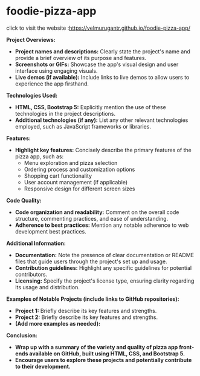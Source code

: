 # foodie-pizza-app
click to visit the website :https://velmurugantr.github.io/foodie-pizza-app/



**Project Overviews:**

- **Project names and descriptions:** Clearly state the project's name and provide a brief overview of its purpose and features.
- **Screenshots or GIFs:** Showcase the app's visual design and user interface using engaging visuals.
- **Live demos (if available):** Include links to live demos to allow users to experience the app firsthand.

**Technologies Used:**

- **HTML, CSS, Bootstrap 5:** Explicitly mention the use of these technologies in the project descriptions.
- **Additional technologies (if any):** List any other relevant technologies employed, such as JavaScript frameworks or libraries.

**Features:**

- **Highlight key features:** Concisely describe the primary features of the pizza app, such as:
    - Menu exploration and pizza selection
    - Ordering process and customization options
    - Shopping cart functionality
    - User account management (if applicable)
    - Responsive design for different screen sizes

**Code Quality:**

- **Code organization and readability:** Comment on the overall code structure, commenting practices, and ease of understanding.
- **Adherence to best practices:** Mention any notable adherence to web development best practices.

**Additional Information:**

- **Documentation:** Note the presence of clear documentation or README files that guide users through the project's set up and usage.
- **Contribution guidelines:** Highlight any specific guidelines for potential contributors.
- **Licensing:** Specify the project's license type, ensuring clarity regarding its usage and distribution.

**Examples of Notable Projects (include links to GitHub repositories):**

- **Project 1:** Briefly describe its key features and strengths.
- **Project 2:** Briefly describe its key features and strengths.
- **(Add more examples as needed):**

**Conclusion:**

- **Wrap up with a summary of the variety and quality of pizza app front-ends available on GitHub, built using HTML, CSS, and Bootstrap 5.**
- **Encourage users to explore these projects and potentially contribute to their development.**

